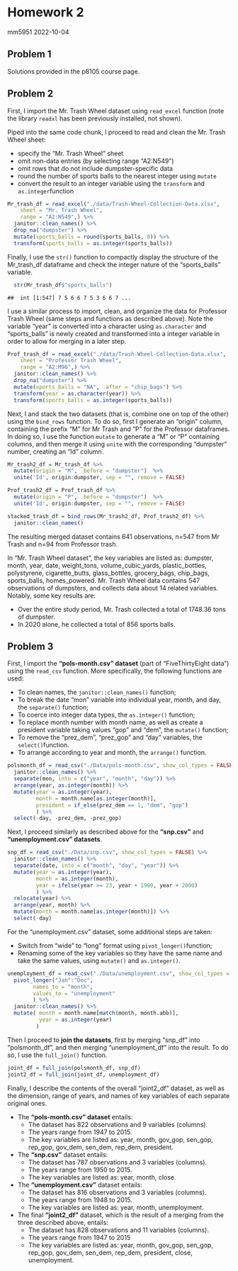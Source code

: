Homework 2
================
mm5951
2022-10-04

## Problem 1

Solutions provided in the p8105 course page.

## Problem 2

First, I import the Mr. Trash Wheel dataset using `read_excel` function
(note the library `readxl` has been previously installed, not shown).

Piped into the same code chunk, I proceed to read and clean the
Mr. Trash Wheel sheet:

-   specify the “Mr. Trash Wheel” sheet
-   omit non-data entries (by selecting range “A2:N549”)
-   omit rows that do not include dumpster-specific data
-   round the number of sports balls to the nearest integer using
    `mutate`
-   convert the result to an integer variable using the `transform` and
    `as.integer`function

``` r
Mr_trash_df = read_excel("./data/Trash-Wheel-Collection-Data.xlsx",
    sheet = "Mr. Trash Wheel",
    range = "A2:N549",) %>% 
  janitor::clean_names() %>% 
  drop_na("dumpster") %>% 
  mutate(sports_balls = round(sports_balls, 0)) %>% 
  transform(sports_balls = as.integer(sports_balls)) 
```

Finally, I use the `str()` function to compactly display the structure
of the Mr_trash_df dataframe and check the integer nature of the
“sports_balls” variable.

``` r
  str(Mr_trash_df$"sports_balls")
```

    ##  int [1:547] 7 5 6 6 7 5 3 6 6 7 ...

I use a similar process to import, clean, and organize the data for
Professor Trash Wheel (same steps and functions as described above).
Note the variable “year” is converted into a character using
`as.character` and “sports_balls” is newly created and transformed into
a integer variable in order to allow for merging in a later step.

``` r
Prof_trash_df = read_excel("./data/Trash-Wheel-Collection-Data.xlsx",
    sheet = "Professor Trash Wheel",
    range = "A2:M96",) %>%  
  janitor::clean_names() %>% 
  drop_na("dumpster") %>% 
  mutate(sports_balls = "NA", .after = "chip_bags") %>% 
  transform(year = as.character(year)) %>% 
  transform(sports_balls = as.integer(sports_balls)) 
```

Next, I and stack the two datasets (that is, combine one on top of the
other) using the `bind_rows` function. To do so, first I generate an
“origin” column, containing the prefix “M” for Mr Trash and “P” for the
Professor dataframes. In doing so, I use the function `mutate` to
generate a “M” or “P” containing columns, and then merge it using
`unite` with the corresponding “dumpster” number, creating an “Id”
column.

``` r
Mr_trash2_df = Mr_trash_df %>% 
  mutate(origin = "M", .before = "dumpster")  %>% 
  unite('Id', origin:dumpster, sep = "", remove = FALSE)

Prof_trash2_df = Prof_trash_df %>% 
  mutate(origin = "P", .before = "dumpster")  %>% 
  unite('Id', origin:dumpster, sep = "", remove = FALSE)

stacked_trash_df = bind_rows(Mr_trash2_df, Prof_trash2_df) %>% 
  janitor::clean_names()
```

The resulting merged dataset contains 641 observations, n=547 from Mr
Trash and n=94 from Professor trash.

In “Mr. Trash Wheel dataset”, the key variables are listed as: dumpster,
month, year, date, weight_tons, volume_cubic_yards, plastic_bottles,
polystyrene, cigarette_butts, glass_bottles, grocery_bags, chip_bags,
sports_balls, homes_powered. Mr. Trash Wheel data contains 547
observations of dumpsters, and collects data about 14 related variables.
Notably, some key results are:

-   Over the entire study period, Mr. Trash collected a total of 1748.36
    tons of dumpster.
-   In 2020 alone, he collected a total of 856 sports balls.

## Problem 3

First, I import the **“pols-month.csv” dataset** (part of
“FiveThirtyEight data”) using the `read_csv` function. More
specifically, the following functions are used:

-   To clean names, the `janitor::clean_names()` function;
-   To break the date “mon” variable into individual year, month, and
    day, the `separate()` function;
-   To coerce into integer data types, the `as.integer()` function;
-   To replace month number with month name, as well as create a
    president variable taking values “gop” and “dem”, the `mutate()`
    function;
-   To remove the “prez_dem”, “prez_gop” and “day” variables, the
    `select()`function.
-   To arrange according to year and month, the `arrange()` function.

``` r
polsmonth_df = read_csv("./Data/pols-month.csv", show_col_types = FALSE) %>%
  janitor::clean_names() %>%
  separate(mon, into = c("year", "month", "day")) %>%
  arrange(year, as.integer(month)) %>%
  mutate(year = as.integer(year),
         month = month.name[as.integer(month)],
         president = if_else(prez_dem == 1, "dem", "gop")
         ) %>%
  select(-day, -prez_dem, -prez_gop)
```

Next, I proceed similarly as described above for the **“snp.csv”** and
**“unemployment.csv” datasets**.

``` r
snp_df = read_csv("./Data/snp.csv", show_col_types = FALSE) %>%
  janitor::clean_names() %>%
  separate(date, into = c("month", "day", "year")) %>%
  mutate(year = as.integer(year),
         month = as.integer(month),
         year = ifelse(year >= 23, year + 1900, year + 2000)
         ) %>%
  relocate(year) %>%
  arrange(year, month) %>%
  mutate(month = month.name[as.integer(month)]) %>%
  select(-day)
```

For the “unemployment.csv” dataset, some additional steps are taken:

-   Switch from “wide” to “long” format using `pivot_longer()`function;
-   Renaming some of the key variables so they have the same name and
    take the same values, using `mutate()` and `as.integer()`.

``` r
unemployment_df = read_csv("./Data/unemployment.csv", show_col_types = FALSE) %>%
  pivot_longer("Jan":"Dec",
        names_to = "month",
        values_to = "unemployment"
        ) %>%
  janitor::clean_names() %>%
  mutate( month = month.name[match(month, month.abb)],
          year = as.integer(year)
         )
```

Then I proceed to **join the datasets**, first by merging “snp_df” into
“polsmonth_df”, and then merging “unemployment_df” into the result. To
do so, I use the `full_join()` function.

``` r
joint_df = full_join(polsmonth_df, snp_df)
joint2_df = full_join(joint_df, unemployment_df)
```

Finally, I describe the contents of the overall “joint2_df” dataset, as
well as the dimension, range of years, and names of key variables of
each separate original ones.

-   The **“pols-month.csv” dataset** entails:
    -   The dataset has 822 observations and 9 variables (columns).
    -   The years range from 1947 to 2015.
    -   The key variables are listed as: year, month, gov_gop, sen_gop,
        rep_gop, gov_dem, sen_dem, rep_dem, president.
-   The **“snp.csv”** dataset entails:
    -   The dataset has 787 observations and 3 variables (columns).
    -   The years range from 1950 to 2015.
    -   The key variables are listed as: year, month, close.
-   The **“unemployment.csv”** dataset entails:
    -   The dataset has 816 observations and 3 variables (columns).
    -   The years range from 1948 to 2015.
    -   The key variables are listed as: year, month, unemployment.
-   The final **“joint2_df”** dataset, which is the result of a merging
    from the three described above, entails:
    -   The dataset has 828 observations and 11 variables (columns).
    -   The years range from 1947 to 2015
    -   The key variables are listed as: year, month, gov_gop, sen_gop,
        rep_gop, gov_dem, sen_dem, rep_dem, president, close,
        unemployment.
